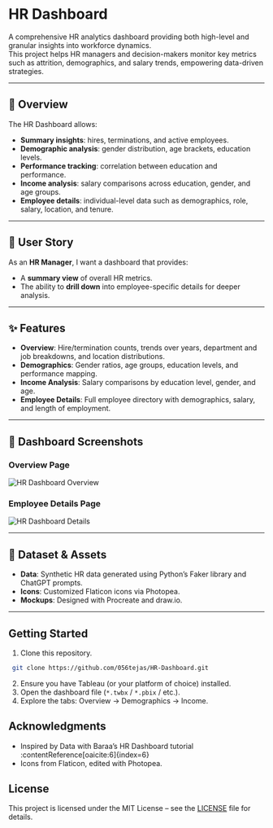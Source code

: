 # HR Dashboard

A comprehensive HR analytics dashboard providing both high-level and granular insights into workforce dynamics.  
This project helps HR managers and decision-makers monitor key metrics such as attrition, demographics, and salary trends, empowering data-driven strategies.

---

## 📌 Overview

The HR Dashboard allows:
- **Summary insights**: hires, terminations, and active employees.
- **Demographic analysis**: gender distribution, age brackets, education levels.
- **Performance tracking**: correlation between education and performance.
- **Income analysis**: salary comparisons across education, gender, and age groups.
- **Employee details**: individual-level data such as demographics, role, salary, location, and tenure.

---

## 👤 User Story

As an **HR Manager**, I want a dashboard that provides:
- A **summary view** of overall HR metrics.  
- The ability to **drill down** into employee-specific details for deeper analysis.

---

## ✨ Features

- **Overview**: Hire/termination counts, trends over years, department and job breakdowns, and location distributions.  
- **Demographics**: Gender ratios, age groups, education levels, and performance mapping.  
- **Income Analysis**: Salary comparisons by education level, gender, and age.  
- **Employee Details**: Full employee directory with demographics, salary, and length of employment.  

---

## 📸 Dashboard Screenshots

### Overview Page
![HR Dashboard Overview](HR%20Summary.png)

### Employee Details Page
![HR Dashboard Details]([HR%20Details.png](https://github.com/056tejas/HR-Dashboard/blob/main/HR%20%20Details.png))

---

## 📂 Dataset & Assets

- **Data**: Synthetic HR data generated using Python’s Faker library and ChatGPT prompts.  
- **Icons**: Customized Flaticon icons via Photopea.  
- **Mockups**: Designed with Procreate and draw.io.  

---

## Getting Started
1. Clone this repository.
  ```bash
   git clone https://github.com/056tejas/HR-Dashboard.git
  ```
2. Ensure you have Tableau (or your platform of choice) installed.
3. Open the dashboard file (`*.twbx` / `*.pbix` / etc.).
4. Explore the tabs: Overview → Demographics → Income.

## Acknowledgments
- Inspired by Data with Baraa’s HR Dashboard tutorial :contentReference[oaicite:6]{index=6}
- Icons from Flaticon, edited with Photopea.

## License
This project is licensed under the MIT License – see the [LICENSE](LICENSE) file for details.
